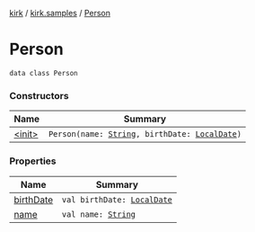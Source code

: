 [kirk](../../index.md) / [kirk.samples](../index.md) / [Person](./index.md)

# Person

`data class Person`

### Constructors

| Name | Summary |
|---|---|
| [&lt;init&gt;](-init-.md) | `Person(name: `[`String`](https://kotlinlang.org/api/latest/jvm/stdlib/kotlin/-string/index.html)`, birthDate: `[`LocalDate`](http://docs.oracle.com/javase/8/docs/api/java/time/LocalDate.html)`)` |

### Properties

| Name | Summary |
|---|---|
| [birthDate](birth-date.md) | `val birthDate: `[`LocalDate`](http://docs.oracle.com/javase/8/docs/api/java/time/LocalDate.html) |
| [name](name.md) | `val name: `[`String`](https://kotlinlang.org/api/latest/jvm/stdlib/kotlin/-string/index.html) |
